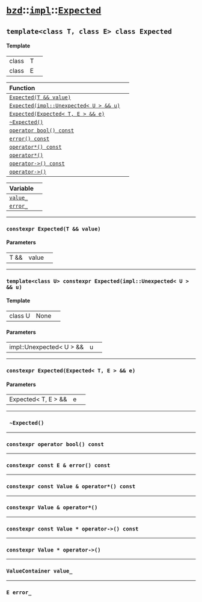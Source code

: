 # [`bzd`](../../../index.md)::[`impl`](../../index.md)::[`Expected`](../index.md)

## `template<class T, class E> class Expected`

#### Template
||||
|---:|:---|:---|
|class|T||
|class|E||

|Function||
|:---|:---|
|[`Expected(T && value)`](./index.md)||
|[`Expected(impl::Unexpected< U > && u)`](./index.md)||
|[`Expected(Expected< T, E > && e)`](./index.md)||
|[`~Expected()`](./index.md)||
|[`operator bool() const`](./index.md)||
|[`error() const`](./index.md)||
|[`operator*() const`](./index.md)||
|[`operator*()`](./index.md)||
|[`operator->() const`](./index.md)||
|[`operator->()`](./index.md)||

|Variable||
|:---|:---|
|[`value_`](./index.md)||
|[`error_`](./index.md)||
------
### `constexpr Expected(T && value)`

#### Parameters
||||
|---:|:---|:---|
|T &&|value||
------
### `template<class U> constexpr Expected(impl::Unexpected< U > && u)`

#### Template
||||
|---:|:---|:---|
|class U|None||
#### Parameters
||||
|---:|:---|:---|
|impl::Unexpected< U > &&|u||
------
### `constexpr Expected(Expected< T, E > && e)`

#### Parameters
||||
|---:|:---|:---|
|Expected< T, E > &&|e||
------
### ` ~Expected()`

------
### `constexpr operator bool() const`

------
### `constexpr const E & error() const`

------
### `constexpr const Value & operator*() const`

------
### `constexpr Value & operator*()`

------
### `constexpr const Value * operator->() const`

------
### `constexpr Value * operator->()`

------
### `ValueContainer value_`

------
### `E error_`

